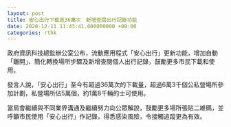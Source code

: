 ```yaml
---
layout: post
title: 安心出行下載逾36萬次　新增查閱出行記錄功能
date: 2020-12-11 11:43:41.000000000 +08:00
categories: rthk
---
```


政府資訊科技總監辦公室公布，流動應用程式「安心出行」更新功能，增加自動「離開」、簡化轉換場所步驟及新增查閱個人出行記錄，鼓勵更多市民下載和使用。

發言人說，「安心出行」至今有超過36萬次的下載量，超過6萬3千個公私營場所參加計劃，私營場所佔5萬個，約1萬8千輛的士可使用。

當局會繼續與不同業界溝通及繼續努力向公眾解說，鼓勵更多場所張貼二維碼，並呼籲市民使用「安心出行」作記錄，得悉感染風險，令接觸追蹤更為有效。
